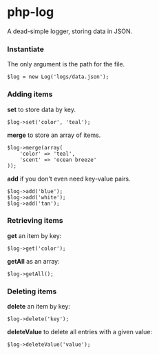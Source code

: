 # php-log

A dead-simple logger, storing data in JSON.

### Instantiate

The only argument is the path for the file.

```
$log = new Log('logs/data.json');
```

### Adding items

**set** to store data by key.

```
$log->set('color', 'teal');
```

**merge** to store an array of items.

```
$log->merge(array(
    'color' => 'teal',
    'scent' => 'ocean breeze'
));
```

**add** if you don't even need key-value pairs.

```
$log->add('blue');
$log->add('white');
$log->add('tan');
```

### Retrieving items

**get** an item by key:

```
$log->get('color');
```

**getAll** as an array:

```
$log->getAll();
```

### Deleting items

**delete** an item by key:

```
$log->delete('key');
```

**deleteValue** to delete all entries with a given value:

```
$log->deleteValue('value');
```